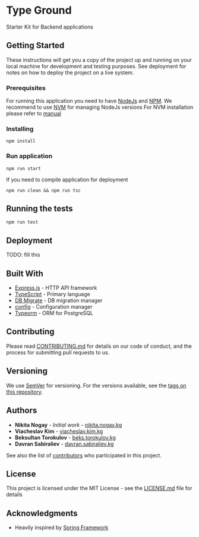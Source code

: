 # Type Ground

Starter Kit for Backend applications

## Getting Started

These instructions will get you a copy of the project up and running on your local machine for development and testing purposes. See deployment for notes on how to deploy the project on a live system.

### Prerequisites

For running this application you need to have [NodeJs](https://nodejs.org/en/) and [NPM](https://www.npmjs.com/).
We recommend to use [NVM](https://github.com/creationix/nvm) for managing NodeJs versions
For NVM installation please refer to [manual](https://github.com/creationix/nvm#install--update-script)

### Installing

```
npm install
```

### Run application

```
npm run start
```

If you need to compile application for deployment

```
npm run clean && npm run tsc
```

## Running the tests

```
npm run test
```

## Deployment

TODO: fill this

## Built With

* [Express.js](https://expressjs.com/) - HTTP API framework
* [TypeScript](https://www.typescriptlang.org/) - Primary language
* [DB Migrate](https://github.com/db-migrate/node-db-migrate) - DB migration manager
* [config](https://github.com/lorenwest/node-config) - Configuration manager
* [Typeorm](http://typeorm.io/) - ORM for PostgreSQL

## Contributing

Please read [CONTRIBUTING.md](CONTRIBUTING.md) for details on our code of conduct, and the process for submitting pull requests to us.

## Versioning

We use [SemVer](http://semver.org/) for versioning. For the versions available, see the [tags on this repository](https://git.zensoft.io/ops/typescript-backend/tags). 

## Authors

* **Nikita Nogay** - *Initial work* - [nikita.nogay.kg](https://git.zensoft.io/nikita.nogay.kg)
* **Viacheslav Kim** - [viacheslav.kim.kg](https://git.zensoft.io/viacheslav.kim.kg)
* **Beksultan Torokulov** - [beks.torokulov.kg](https://git.zensoft.io/beks.torokulov.kg)
* **Davran Sabiraliev** - [davran.sabiraliev.kg](https://git.zensoft.io/davran.sabiraliev.kg)

See also the list of [contributors](https://git.zensoft.io/ops/typescript-backend/graphs/master) who participated in this project.

## License

This project is licensed under the MIT License - see the [LICENSE.md](LICENSE.md) file for details

## Acknowledgments

* Heavily inspired by [Spring Framework](https://github.com/spring-projects/spring-framework)
